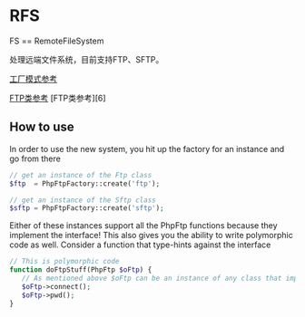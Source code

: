 # RFS #

FS == RemoteFileSystem

处理远端文件系统，目前支持FTP、SFTP。

[工厂模式参考][1]

[FTP类参考][2]
[FTP类参考][6]

## How to use ##

In order to use the new system, you hit up the factory for an instance and go from there

```php
// get an instance of the Ftp class
$ftp  = PhpFtpFactory::create('ftp');

// get an instance of the Sftp class 
$sftp = PhpFtpFactory::create('sftp');
```

Either of these instances support all the PhpFtp functions because they implement the interface! This also gives you the ability to write polymorphic code as well. Consider a function that type-hints against the interface

```php
// This is polymorphic code
function doFtpStuff(PhpFtp $oFtp) {
   // As mentioned above $oFtp can be an instance of any class that implements PhpFtp
   $oFtp->connect();
   $oFtp->pwd();
}
```



[1]: http://stackoverflow.com/questions/14328299/php-ftp-sftp-switch-class
[2]: https://github.com/emeth-/php-ftp
[3]: https://github.com/Mahlstrom/Remote
[4]: https://github.com/touki653/php-ftp-wrapper
[5]: http://www.phpclasses.org/package/5601-PHP-Synchronize-two-hosts-via-FTP.html
